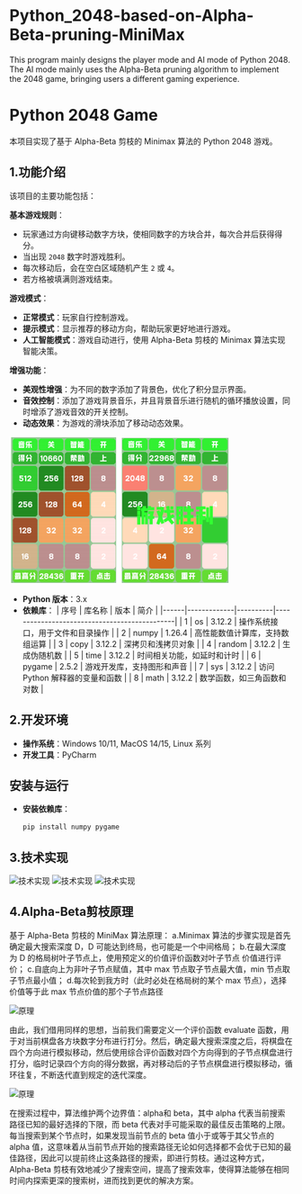 # Python_2048-based-on-Alpha-Beta-pruning-MiniMax
This program mainly designs the player mode and AI mode of Python 2048. The AI mode mainly uses the Alpha-Beta pruning algorithm to implement the 2048 game, bringing users a different gaming experience.

# Python 2048 Game

本项目实现了基于 Alpha-Beta 剪枝的 Minimax 算法的 Python 2048 游戏。

## 1.功能介绍

该项目的主要功能包括：

 **基本游戏规则**：
   - 玩家通过方向键移动数字方块，使相同数字的方块合并，每次合并后获得得分。
   - 当出现 `2048` 数字时游戏胜利。
   - 每次移动后，会在空白区域随机产生 `2` 或 `4`。
   - 若方格被填满则游戏结束。

 **游戏模式**：
   - **正常模式**：玩家自行控制游戏。
   - **提示模式**：显示推荐的移动方向，帮助玩家更好地进行游戏。
   - **人工智能模式**：游戏自动进行，使用 Alpha-Beta 剪枝的 Minimax 算法实现智能决策。

 **增强功能**：
   - **美观性增强**：为不同的数字添加了背景色，优化了积分显示界面。
   - **音效控制**：添加了游戏背景音乐，并且背景音乐进行随机的循环播放设置，同时增添了游戏音效的开关控制。
   - **动态效果**：为游戏的滑块添加了移动动态效果。

![2048游戏界面显示](asserts/游戏界面.png)

- **Python 版本**：3.x
- **依赖库**：
  | 序号 | 库名称      | 版本     | 简介                                         |
  |------|-------------|----------|----------------------------------------------|
  | 1    | os          | 3.12.2   | 操作系统接口，用于文件和目录操作             |
  | 2    | numpy       | 1.26.4   | 高性能数值计算库，支持数组运算               |
  | 3    | copy        | 3.12.2   | 深拷贝和浅拷贝对象                           |
  | 4    | random      | 3.12.2   | 生成伪随机数                                 |
  | 5    | time        | 3.12.2   | 时间相关功能，如延时和计时                   |
  | 6    | pygame      | 2.5.2    | 游戏开发库，支持图形和声音                   |
  | 7    | sys         | 3.12.2   | 访问 Python 解释器的变量和函数               |
  | 8    | math        | 3.12.2   | 数学函数，如三角函数和对数                   |


## 2.开发环境

- **操作系统**：Windows 10/11, MacOS 14/15, Linux 系列
- **开发工具**：PyCharm

## 安装与运行

- **安装依赖库**：

   ```bash
   pip install numpy pygame

## 3.技术实现
![技术实现](asserts/技术实现1.png)
![技术实现](asserts/技术实现2.png)
![技术实现](asserts/技术实现3.png)

## 4.Alpha-Beta剪枝原理
   基于 Alpha-Beta 剪枝的 MiniMax 算法原理：
   a.Minimax 算法的步骤实现是首先确定最大搜索深度 D，D 可能达到终局，也可能是一个中间格局；
   b.在最大深度为 D 的格局树叶子节点上，使用预定义的价值评价函数对叶子节点
价值进行评价；
   c.自底向上为非叶子节点赋值，其中 max 节点取子节点最大值，min 节点取子节点最小值；
   d.每次轮到我方时（此时必处在格局树的某个 max 节点），选择价值等于此 max 节点价值的那个子节点路径

![原理](asserts/原理1.png)
   
   由此，我们借用同样的思想，当前我们需要定义一个评价函数 evaluate 函数，用于对当前棋盘各方块数字分布进行打分。然后，确定最大搜索深度之后，将棋盘在四个方向进行模拟移动，然后使用综合评价函数对四个方向得到的子节点棋盘进行打分，临时记录四个方向的得分数据，再对移动后的子节点棋盘进行模拟移动，循环往复，不断迭代直到规定的迭代深度。

![原理](asserts/原理2.png)
   
   在搜索过程中，算法维护两个边界值：alpha和 beta，其中 alpha 代表当前搜索路径已知的最好选择的下限，而 beta 代表对手可能采取的最佳反击策略的上限。每当搜索到某个节点时，如果发现当前节点的 beta 值小于或等于其父节点的 alpha 值，这意味着从当前节点开始的搜索路径无论如何选择都不会优于已知的最佳路径，因此可以提前终止这条路径的搜索，即进行剪枝。通过这种方式，Alpha-Beta 剪枝有效地减少了搜索空间，提高了搜索效率，使得算法能够在相同时间内探索更深的搜索树，进而找到更优的解决方案。
